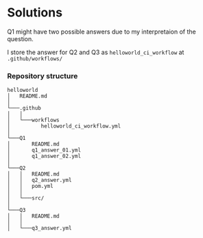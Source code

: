 # Solutions

Q1 might have two possible answers due to my interpretaion of the question.

I store the answer for Q2 and Q3 as `helloworld_ci_workflow` at `.github/workflows/`

### Repository structure
```
helloworld
│   README.md    
│
└───.github
│   │
│   └───workflows
│          helloworld_ci_workflow.yml
│   
└───Q1
│       README.md
│       q1_answer_01.yml
│       q1_answer_02.yml
│   
└───Q2
│   │   README.md
│   │   q2_answer.yml
│   │   pom.yml
│   │
│   └───src/
│   
└───Q3
│   │   README.md
│   │
│   └───q3_answer.yml

```
